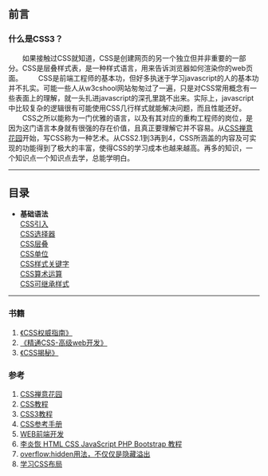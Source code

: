 ## 前言

### 什么是CSS3？
&emsp;&emsp;如果接触过CSS就知道，CSS是创建网页的另一个独立但并非重要的一部分。CSS是层叠样式表，是一种样式语言，用来告诉浏览器如何渲染你的web页面。
&emsp;&emsp;CSS是前端工程师的基本功，但好多执迷于学习javascript的人的基本功并不扎实。可能一些人从w3cshool网站匆匆过了一遍，只是对CSS常用概念有一些表面上的理解，就一头扎进javascript的深孔里跳不出来。实际上，javascript中比较复杂的逻辑很有可能使用CSS几行样式就能解决问题，而且性能还好。  
&emsp;&emsp;CSS之所以能称为一门优雅的语言，以及有其对应的重构工程师的岗位，是因为这门语言本身就有很强的存在价值，且真正要理解它并不容易。从[CSS禅意花园](http://www.csszengarden.com/)开始，写CSS称为一种艺术。从CSS2.1到3再到4，CSS所涵盖的内容及可实现的功能得到了极大的丰富，使得CSS的学习成本也越来越高。再多的知识，一个知识点一个知识点去学，总能学明白。


-----------------------------------------------------
## 目录

* **基础语法**  
    [CSS引入](FE/CSS/grammar/grammar_intro.md)  
    [CSS选择器](FE/CSS/grammar/grammar_selector.md)  
    [CSS层叠](FE/CSS/grammar/grammar_cascading.md)  
    [CSS单位](FE/CSS/grammar/grammar_unit.md)  
    [CSS样式关键字](FE/CSS/grammar/gammar_keywords.md)  
    [CSS算术运算](FE/CSS/grammar/gammar_calc.md)  
    [CSS可继承样式](FE/CSS/grammar/gammar_inherit.md)  

-----------------------------------------------------
### 书籍
1. [《CSS权威指南》]()  
2. [《精通CSS-高级web开发》]()  
3. [《CSS揭秘》]()  

### 参考
1. [CSS禅意花园](http://www.csszengarden.com/)  
2. [CSS教程](https://www.w3cschool.cn/css/)  
3. [CSS3教程](https://www.w3cschool.cn/css3/)  
4. [CSS参考手册](https://www.w3cschool.cn/cssref/)  
5. [WEB前端开发](http://www.css88.com/)  
6. [李炎恢 HTML CSS JavaScript PHP Bootstrap 教程](https://wizardforcel.gitbooks.io/liyanhui-tutorials/content/index.html)
7. [overflow:hidden用法，不仅仅是隐藏溢出](https://www.cnblogs.com/Likebard/p/5899512.html) 
8. [学习CSS布局](http://zh.learnlayout.com/)